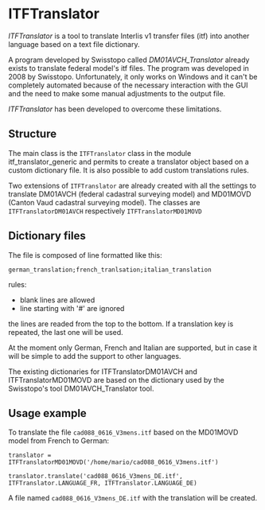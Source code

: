 # ITFTranslator
*ITFTranslator* is a tool to translate Interlis v1 transfer files (itf) into another language based on a text file 
dictionary. 

A program developed by Swisstopo called _DM01AVCH_Translator_ already exists to translate federal model's itf files. 
The program was developed in 2008 by Swisstopo. Unfortunately, it only works on Windows 
and it can't be completely automated because of the necessary interaction with the GUI and the need to make some manual 
adjustments to the output file.
                               
_ITFTranslator_ has been developed to overcome these limitations. 

## Structure

The main class is the `ITFTranslator` class in the module itf_translator_generic and permits to create a translator 
object based on a custom dictionary file. It is also possible to add custom translations rules.

Two extensions of `ITFTranslator` are already created with all the settings to translate DM01AVCH (federal cadastral 
surveying model) and MD01MOVD (Canton Vaud cadastral surveying model). The classes are `ITFTranslatorDM01AVCH` 
respectively  `ITFTranslatorMD01MOVD`  

## Dictionary files

The file is composed of line formatted like this:

`german_translation;french_tranlsation;italian_translation`

rules:
- blank lines are allowed
- line starting with '#' are ignored

the lines are readed from the top to the bottom. If a translation key is repeated, the last one will be used.

At the moment only German, French and Italian are supported, but in case it will be simple to add the 
support to other languages.

The existing dictionaries for ITFTranslatorDM01AVCH and ITFTranslatorMD01MOVD are based on the dictionary used by the 
Swisstopo's tool DM01AVCH_Translator tool.

## Usage example

To translate the file `cad088_0616_V3mens.itf` based on the MD01MOVD model from French to German:

```
translator = ITFTranslatorMD01MOVD('/home/mario/cad088_0616_V3mens.itf')

translator.translate('cad088_0616_V3mens_DE.itf', ITFTranslator.LANGUAGE_FR, ITFTranslator.LANGUAGE_DE)
```

A file named `cad088_0616_V3mens_DE.itf` with the translation will be created. 